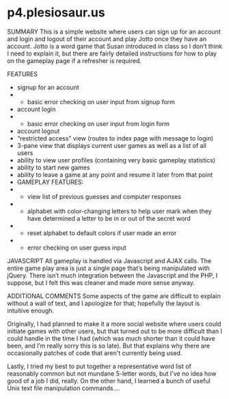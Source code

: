 p4.plesiosaur.us
================

SUMMARY
This is a simple website where users can sign up for an account and login
and logout of their account and play Jotto once they have an account.
Jotto is a word game that Susan introduced in class so I don’t think I
need to explain it, but there are fairly detailed instructions for how to
play on the gameplay page if a refresher is required.

FEATURES
- signup for an account
- - basic error checking on user input from signup form
- account login
- - basic error checking on user input from login form
- account logout
- “restricted access” view (routes to index page with message to login)
- 3-pane view that displays current user games as well as a list of all users
- ability to view user profiles (containing very basic gameplay statistics)
- ability to start new games
- ability to leave a game at any point and resume it later from that point
- GAMEPLAY FEATURES:
- - view list of previous guesses and computer responses
- - alphabet with color-changing letters to help user mark when they have
	determined a letter to be in or out of the secret word
- - reset alphabet to default colors if user made an error
- - error checking on user guess input

JAVASCRIPT
All gameplay is handled via Javascript and AJAX calls. The entire game
play area is just a single page that’s being manipulated with jQuery.
There isn’t much integration between the Javascript and the PHP, I suppose,
but I felt this was cleaner and made more sense anyway.

ADDITIONAL COMMENTS
Some aspects of the game are difficult to explain without a wall of text,
and I apologize for that; hopefully the layout is intuitive enough.

Originally, I had planned to make it a more social website where users
could initiate games with other users, but that turned out to be more
difficult than I could handle in the time I had (which was much shorter
than it could have been, and I’m really sorry this is so late). But that
explains why there are occasionally patches of code that aren't currently
being used.

Lastly, I tried my best to put together a representative word list of
reasonably common but not mundane 5-letter words, but I've no idea how
good of a job I did, really. On the other hand, I learned a bunch of
useful Unix text file manipulation commands....

